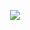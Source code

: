 <p align="center">
<img src="https://capsule-render.vercel.app/api?type=waving&color=timeGradient&height=300&&section=header&text={kldhsh123}&fontSize=90&fontAlign=50&fontAlignY=30&desc={开朗的火山河123}&descAlign=50&descSize=30&descAlignY=60&animation=twinkling" />
</p>

